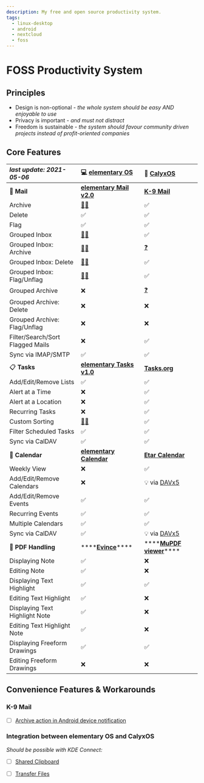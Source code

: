 ```yaml
---
description: My free and open source productivity system.
tags:
  - linux-desktop
  - android
  - nextcloud
  - foss
---
```


# FOSS Productivity System

## Principles

* Design is non-optional _- the whole system should be easy AND enjoyable to use_
* Privacy is important _- and must not distract_
* Freedom is sustainable _- the system should favour community driven projects instead of profit-oriented companies_

## Core Features

| _last update: 2021-05-06_ | 💻 [elementary OS](https://elementary.io/) | 📱 [CalyxOS](https://calyxos.org/) |
| :--- | :--- | :--- |
| 📧️ **Mail** | [**elementary Mail v2.0**](https://github.com/elementary/mail/) | [**K-9 Mail**](https://k9mail.app/) |
| Archive | [👨‍🏭️](https://github.com/elementary/mail/pull/542) | ✅ |
| Delete | ✅ | ✅ |
| Flag | ✅ | ✅ |
| Grouped Inbox | [👨‍🏭️](https://github.com/elementary/mail/pull/564) | ✅ |
| Grouped Inbox: Archive | [👨‍🏭️](https://github.com/elementary/mail/pull/564) | [❓](https://github.com/k9mail/k-9/issues/1041) |
| Grouped Inbox: Delete | [👨‍🏭️](https://github.com/elementary/mail/pull/564) | ✅ |
| Grouped Inbox: Flag/Unflag | [👨‍🏭️](https://github.com/elementary/mail/pull/564) | ✅ |
| Grouped Archive | ❌ | [❓](https://github.com/k9mail/k-9/issues/5287) |
| Grouped Archive: Delete | ❌ | ❌ |
| Grouped Archive: Flag/Unflag | ❌ | ❌ |
| Filter/Search/Sort Flagged Mails | ❌ | ✅ |
| Sync via IMAP/SMTP | ✅ | ✅ |
| 📋 **Tasks** | [**elementary Tasks v1.0**](https://github.com/elementary/tasks/) | [**Tasks.org**](https://tasks.org/) |
| Add/Edit/Remove Lists | ✅ | ✅ |
| Alert at a Time | ❌ | ✅ |
| Alert at a Location | ❌ | ✅ |
| Recurring Tasks | ❌ | ✅ |
| Custom Sorting | [👨‍🏭️](https://github.com/elementary/tasks/pull/217) | ✅ |
| Filter Scheduled Tasks | ✅ | ✅ |
| Sync via CalDAV | ✅ | ✅ |
| 📆 **Calendar** | [**elementary Calendar**](https://github.com/elementary/calendar/) | [**Etar Calendar**](https://github.com/Etar-Group/Etar-Calendar) |
| Weekly View | ❌ | ✅ |
| Add/Edit/Remove Calendars | ❌ | 💡 via [DAVx5](https://www.davx5.com/) |
| Add/Edit/Remove Events | ✅ | ✅ |
| Recurring Events | ✅ | ✅ |
| Multiple Calendars | ✅ | ✅ |
| Sync via CalDAV | ✅ | 💡 via [DAVx5](https://www.davx5.com/) |
| 📑️ **PDF Handling** | \*\*\*\*[**Evince**](https://wiki.gnome.org/Apps/Evince)\*\*\*\* | \*\*\*\*[**MuPDF viewer**](https://f-droid.org/en/packages/com.artifex.mupdf.viewer.app/)\*\*\*\* |
| Displaying Note | ✅ | ❌ |
| Editing Note | ✅ | ❌ |
| Displaying Text Highlight | ✅ | ✅ |
| Editing Text Highlight | ✅ | ❌ |
| Displaying Text Highlight Note | ✅ | ❌ |
| Editing Text Highlight Note | ✅ | ❌ |
| Displaying Freeform Drawings | ✅ | ✅ |
| Editing Freeform Drawings | ❌ | ❌ |

## Convenience Features & Workarounds

### K-9 Mail

* [ ] [Archive action in Android device notification](https://github.com/k9mail/k-9/issues/3530)

### Integration between elementary OS and CalyxOS

_Should be possible with KDE Connect:_

* [ ] [Shared Clipboard](./#kde-connect-for-elementary)
* [ ] [Transfer Files](./#kde-connect-for-elementary)

